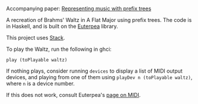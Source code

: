 Accompanying paper: [Representing music with prefix trees](https://dl.acm.org/authorize?N680357) <!-- ACM DL Article: Representing music with prefix trees -->

A recreation of Brahms' Waltz in A Flat Major using prefix trees. The code is in Haskell, and is built on the [Euterpea](http://euterpea.com/) library.

This project uses [Stack](https://docs.haskellstack.org/en/stable/README/).

To play the Waltz, run the following in ghci:

```
play (toPlayable waltz)
```
If nothing plays, consider running `devices` to display a list of MIDI output devices, and playing from one of them using `playDev n (toPlayable waltz)`, where `n` is a device number.

If this does not work, consult Euterpea's [page on MIDI](http://euterpea.com/euterpea/setting-up-midi/).
